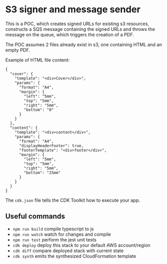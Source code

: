# S3 signer and message sender
This is a POC, which creates signed URLs for existing s3 resources, constructs a SQS message containing the signed URLs and throws the message on the queue, which triggers the creation of a PDF.

The POC assumes 2 files already exist in s3, one containing HTML and an empty PDF.

Example of HTML file content:
```
{
  "cover": {
    "template": "<div>Cover</div>",
    "params": {
      "format": "A4",
      "margin": {
        "left": "5mm",
        "top": "5mm",
        "right": "5mm",
        "bottom": "0"
      }
    }
  },
  "content": {
    "template": "<div>content</div>",
    "params": {
      "format": "A4",
      "displayHeaderFooter": true,
      "footerTemplate": "<div>footer</div>",
      "margin": {
        "left": "5mm",
        "top": "5mm",
        "right": "5mm",
        "bottom": "25mm"
      }
    }
  }
}
```

The `cdk.json` file tells the CDK Toolkit how to execute your app.

## Useful commands

* `npm run build`   compile typescript to js
* `npm run watch`   watch for changes and compile
* `npm run test`    perform the jest unit tests
* `cdk deploy`      deploy this stack to your default AWS account/region
* `cdk diff`        compare deployed stack with current state
* `cdk synth`       emits the synthesized CloudFormation template
